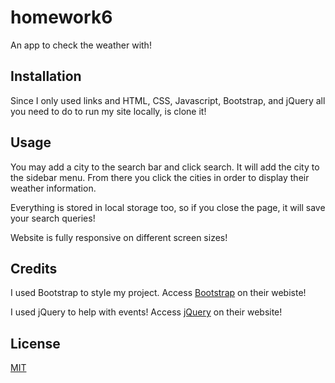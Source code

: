 # homework6
An app to check the weather with!

## Installation
Since I only used links and HTML, CSS, Javascript, Bootstrap, and jQuery all you need to do to run my site locally, is clone it!

## Usage
You may add a city to the search bar and click search. It will add the city to the sidebar menu. From there you click the cities in order to display their weather information.

Everything is stored in local storage too, so if you close the page, it will save your search queries!

Website is fully responsive on different screen sizes!

## Credits
I used Bootstrap to style my project. Access [Bootstrap](https://getbootstrap.com/) on their webiste!

I used jQuery to help with events! Access [jQuery](https://https://jquery.com/) on their website!

## License
[MIT](https://choosealicense.com/licenses/mit/)
